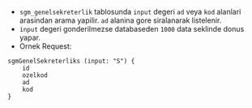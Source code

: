 - `sgm_genelsekreterlik` tablosunda `input`  degeri `ad` veya `kod` alanlari arasindan arama yapilir. `ad` alanina gore siralanarak listelenir.
- `input` degeri gonderilmezse databaseden `1000` data seklinde donus yapar.
- Ornek Request:
```
sgmGenelSekreterliks (input: "S") {
	id
	ozelkod
	ad
	kod
}
```